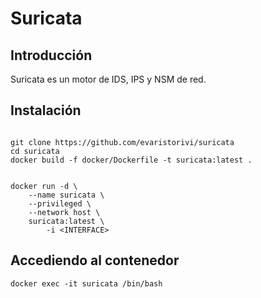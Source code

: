 Suricata
========

Introducción
------------
Suricata es un motor de IDS, IPS y NSM de red.

Instalación
------------
```

git clone https://github.com/evaristorivi/suricata
cd suricata
docker build -f docker/Dockerfile -t suricata:latest .


docker run -d \
    --name suricata \
    --privileged \
    --network host \
    suricata:latest \
        -i <INTERFACE>
```

Accediendo al contenedor
------------------------
```
docker exec -it suricata /bin/bash
```
